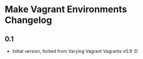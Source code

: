 # Make Vagrant Environments Changelog

## 0.1
* Initial version, forked from Varying Vagrant Vagrants v0.9 :D
